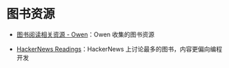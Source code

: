 # 图书资源

- [图书阅读相关资源 - Owen](https://www.owenyoung.com/books-guide/#qi-ta-ren-de-shu-ji-tui-jian-zi-yuan)：Owen 收集的图书资源

- [HackerNews Readings](https://hacker-recommended-books.vercel.app/)：HackerNews 上讨论最多的图书，内容更偏向编程开发